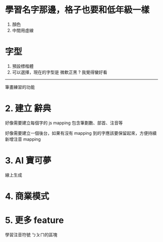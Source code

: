 # 學習名字那邊，格子也要和低年級一樣
1. 顏色
2. 中間用虛線

# 字型
1. 預設標楷體
2. 可以選擇，現在的字型是 微軟正黑 ? 我覺得蠻好看

----
筆畫練習的功能

# 2. 建立 辭典

好像需要建立每個字的 js mapping
包含筆劃數、部首、注音等

好像需要建立一個後台，如果有沒有 mapping 到的字應該要保留起來，方便持續新增注音 mapping

# 3. AI 寶可夢

線上生成

# 4. 商業模式

# 5. 更多 feature

學習注音符號 ㄅㄆㄇ的區塊
